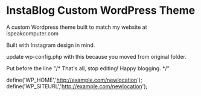 # InstaBlog Custom WordPress Theme

A custom Wordpress theme built to match my website at ispeakcomputer.com

Built with Instagram design in mind.

update wp-config.php with this because you moved from original folder.

Put before the line "/* That's all, stop editing! Happy blogging. */"

define('WP_HOME','http://example.com/newlocation');
define('WP_SITEURL','http://example.com/newlocation');
